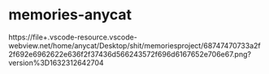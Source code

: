 # memories-anycat

https://file+.vscode-resource.vscode-webview.net/home/anycat/Desktop/shit/memoriesproject/68747470733a2f2f692e6962622e636f2f37436d566243572f696d6167652e706e67.png?version%3D1632312642704
